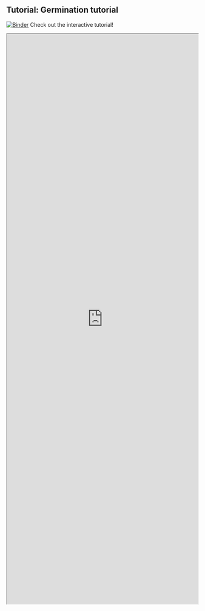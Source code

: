 ## Tutorial: Germination tutorial

[![Binder](https://mybinder.org/badge_logo.svg)](https://mybinder.org/v2/gh/danforthcenter/plantcv-tutorial-germination/HEAD?labpath=Index.ipynb) Check out the interactive tutorial! 

<iframe src="https://nbviewer.jupyter.org/github/danforthcenter/plantcv-tutorial-germination/blob/main/Index.ipynb" width="100%" height="1500px"></iframe>

